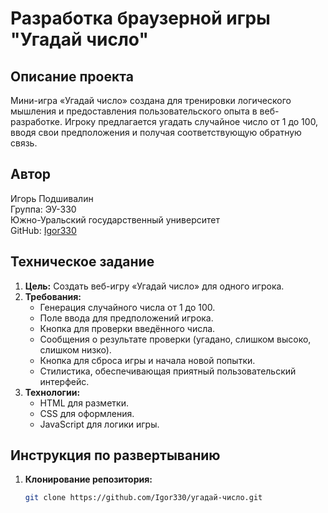 # Разработка браузерной игры "Угадай число"

## Описание проекта

Мини-игра «Угадай число» создана для тренировки логического мышления и предоставления пользовательского опыта в веб-разработке. Игроку предлагается угадать случайное число от 1 до 100, вводя свои предположения и получая соответствующую обратную связь.

## Автор

Игорь Подшивалин  
Группа: ЭУ-330  
Южно-Уральский государственный университет  
GitHub: [Igor330](https://github.com/Igor330)

## Техническое задание

1. **Цель:** Создать веб-игру «Угадай число» для одного игрока.
2. **Требования:**
   - Генерация случайного числа от 1 до 100.
   - Поле ввода для предположений игрока.
   - Кнопка для проверки введённого числа.
   - Сообщения о результате проверки (угадано, слишком высоко, слишком низко).
   - Кнопка для сброса игры и начала новой попытки.
   - Стилистика, обеспечивающая приятный пользовательский интерфейс.
3. **Технологии:**
   - HTML для разметки.
   - CSS для оформления.
   - JavaScript для логики игры.

## Инструкция по развертыванию

1. **Клонирование репозитория:**
   ```bash
   git clone https://github.com/Igor330/угадай-число.git
